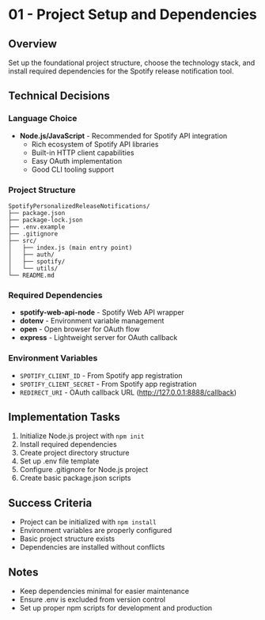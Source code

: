 # 01 - Project Setup and Dependencies

## Overview
Set up the foundational project structure, choose the technology stack, and install required dependencies for the Spotify release notification tool.

## Technical Decisions

### Language Choice
- **Node.js/JavaScript** - Recommended for Spotify API integration
  - Rich ecosystem of Spotify API libraries
  - Built-in HTTP client capabilities
  - Easy OAuth implementation
  - Good CLI tooling support

### Project Structure
```
SpotifyPersonalizedReleaseNotifications/
├── package.json
├── package-lock.json
├── .env.example
├── .gitignore
├── src/
│   ├── index.js (main entry point)
│   ├── auth/
│   ├── spotify/
│   └── utils/
└── README.md
```

### Required Dependencies
- **spotify-web-api-node** - Spotify Web API wrapper
- **dotenv** - Environment variable management
- **open** - Open browser for OAuth flow
- **express** - Lightweight server for OAuth callback

### Environment Variables
- `SPOTIFY_CLIENT_ID` - From Spotify app registration
- `SPOTIFY_CLIENT_SECRET` - From Spotify app registration
- `REDIRECT_URI` - OAuth callback URL (http://127.0.0.1:8888/callback)

## Implementation Tasks
1. Initialize Node.js project with `npm init`
2. Install required dependencies
3. Create project directory structure
4. Set up .env file template
5. Configure .gitignore for Node.js project
6. Create basic package.json scripts

## Success Criteria
- Project can be initialized with `npm install`
- Environment variables are properly configured
- Basic project structure exists
- Dependencies are installed without conflicts

## Notes
- Keep dependencies minimal for easier maintenance
- Ensure .env is excluded from version control
- Set up proper npm scripts for development and production